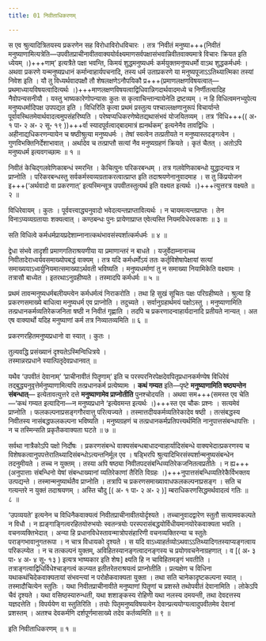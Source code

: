 ```yaml
---
title: 01 निवीताधिकरणम्

---
```


स एव श्रुत्यादित्रितयस्य प्रकरणेन सह विरोधाविरोधविचारः । तत्र ‘निवीतं मनुष्या+++(निवीतं मनुष्याणामित्यत्रेति—उपवीतप्राचीनावीतवाक्ययोर्वक्ष्यमाणसर्वपक्षासंभवान्निवीतवाक्यमात्रे विचारः क्रियत इति ध्येयम् ।)+++णाम्’ इत्यत्रैते पक्षा भवन्ति, किमयं शुद्धमनुष्यधर्मः कर्मयुक्तमनुष्यधर्मो वाऽथ शुद्धकर्मधर्मः । अथवा प्रकरणे यन्मनुष्यप्रधानं कर्मान्वाहार्यपचनादि, तस्य धर्म उताप्रकरणे या मनुष्यपूजाऽऽतिथ्यात्मिका तस्यां निवेश इति । यौ तु विध्यर्थवादपक्षौ तौ शेषलक्षणेऽनौपयिकौ प्र+++(प्रमाणलक्षणविषयत्वात्—प्रथमाध्यायविषयत्वादित्यर्थः ।)+++माणलक्षणविषयत्वाद्विधिवान्निगदार्थवादमध्ये च निर्णीतत्वादिह नैवोपन्यसनीयौ । यस्तु भाष्यकारेणोपन्यासः कुतः स कृत्वाचिन्तान्यायेनेति द्रष्टव्यम् । न हि विधित्वमनभ्युपेत्य मनुष्यधर्मादिपक्ष उपपद्यत इति । विधिरिति कृत्वा प्रथमं प्रस्तुत्य पश्चाल्लक्षणानुरूपं विचार्यान्ते पूर्वावस्थितमेवार्थवादत्वमुपसंहरिष्यति । परेष्वप्यधिकरणेष्वेतद्यथासंभवं योजयितव्यम् । तत्र ‘विधि+++(( अ॰ १ पा॰ २ अ॰ २ सू॰ १९ ))+++र्वा स्यादपूर्वत्वाद्बादमात्रं ह्यनर्थकम्’ इत्यनेनैव तावद्विधिः । अहीनाद्यधिकरणन्यायेन च षष्ठीश्रुत्या मनुष्यधर्मः । तेषां स्वत्वेन तत्प्रतीयते न मनुष्यास्तदङ्गत्वेन । गुणविभक्तिनिर्देशाभावात् । अर्थादेव च तत्प्राप्तौ सत्यां नैव मनुष्यग्रहणं क्रियते । कृतं चैतत् । अतोऽपि मनुष्यधर्म इत्यवगच्छामः ॥ १ ॥

निवीतं केचिद्गलवेणिकाबन्धं स्मरन्ति । केचित्पुनः परिकरबन्धम् । तत्र गलवेणिकाबन्धो युद्धादन्यत्र न प्राप्नोति । परिकरबन्धस्तु सर्वकर्मस्वव्यग्रताकरत्वात्प्राप्त इति तदाश्रयणेनानुवादमाह । स तु किंप्रयोजन इ+++(‘अर्थवादो वा प्रकरणात्’ इत्यस्मिन्सूत्र उपवीतस्तुत्यर्थ इति वक्ष्यत इत्यर्थः ।)+++त्युत्तरत्र वक्ष्यते ॥ २ ॥

विधिरेवायम् । कुतः । पूर्ववत्त्वाद्ध्यनुवादो भवेदत्यन्तप्राप्तावित्यर्थः । न चायमत्यन्तप्राप्तः । तेन विनाऽप्यव्यग्रतायाः शक्यत्वात् । कण्ठबन्धः पुनः प्रायेणाप्राप्त एवेत्यस्ति नियमविधेरवकाशः ॥ ३ ॥

सति विधित्वे कर्मधर्मप्रायप्रदेशाम्नानात्कथंभावसंस्पर्शात्कर्मधर्मः ॥ ४ ॥

द्वेधा संभवे तादृशी प्रमाणगतिराश्रयणीया या प्रमाणान्तरं न बाधते । यजुर्वेदाम्नानाच्च निवीतादेराध्वर्यवसमाख्योपबद्धं वाक्यम् । तत्र यदि कर्मधर्मोऽयं ततः कर्तृविशेषापेक्षायां सत्यां समाख्ययाऽध्वर्युनियमात्समाख्याऽर्थवती भविष्यति । मनुष्यधर्माणां तु न समाख्या नियामिकेति वक्ष्यामः । तत्रासौ बाध्येत । इतरथाऽनुग्रहीष्यते । तस्मादपि कर्मधर्मः ॥ ५ ॥

प्रथमं तावन्मनुष्यधर्मबलीयम्त्वेन कर्मधर्मत्वं निराकरोति । तथा हि सुखं सूचितः पक्षः परिग्रहीष्यते । श्रुत्या हि प्रकरणसमाख्ये बाधित्वा मनुष्यधर्म एव प्राप्नोति । तदुच्यते । सर्वानुग्रहार्थमयं पक्षोऽस्तु । मनुष्याणामिति तत्प्रधानकर्मव्यतिरेकजनिता षष्ठी न निवीतं गृह्णाति । तदपि च प्रकरणादन्वाहार्यदानादि प्रतीयते नान्यत् । अत एष वाक्यार्थो यदिह मनुष्याणां कर्म तत्र निव्यातव्यमिति ॥ ६ ॥

प्रकरणरहितमनुष्यप्रधानो वा स्यात् । कुतः ।

तुल्यवद्धि प्रसंख्यानं दृश्यतेऽस्मिन्विधित्रये ।  
तस्मान्नरप्रधाने स्यात्पितृदेवप्रधानवत् ॥  


यथैव ‘उपवीतं देवानाम्’ ‘प्राचीनावीतं पितॄणाम्’ इति च परस्परनिरपेक्षदेवपितृप्रधानकर्मण्येष विधिरेवं तद्बुद्ध्यनुवृत्तेर्मनुष्याणामित्यपि तत्प्रधानकर्म प्रत्येष्यामः । **कथं गम्यत** इति—पृष्टे **मनुष्याणामिति षष्ठ्यन्तेन संबन्धात्**— इत्येतावत्युत्तरे दत्ते **मनुष्याणामेव प्राप्नोतीति** पुनश्चोदयति । अथवा सम+++(समस्त एव चेति—‘कथं गम्यत इत्यादिना—न मनुष्यप्रधाने ‘इत्येवमन्त इत्यर्थः ।)+++स्त एव चौकः प्रश्नः । सत्यमेवं प्राप्नोति । फलकल्पनाप्रसङ्गगौरवात्तु परित्यज्यते । तस्मात्तदीयकर्मव्यतिरेकादेव षष्ठी । तत्संबद्धस्य निवीतस्य नासंबद्धफलकल्पना भविष्यति । मनुष्यग्रहणं च तत्प्रधानकर्मप्रतिपत्त्यर्थमिति नानुपात्तसंबन्धापत्तिः । न च तस्मिन्सति प्रकृतैकवाक्यता घटते ॥ ७ ॥

सर्वथा नात्रैकोऽपि पक्षो निर्दोषः । प्रकरणसंबन्धे वाक्यसंबन्धबाधादन्वाहार्यादिसंबन्धे वाक्यभेदात्प्रकरणस्य च विशेषकत्वानुपपत्तेरातिथ्यादिसंबन्धोऽत्यन्तनिर्मूल एव । षड्भिरपि श्रुत्यादिभिरसंस्पर्शान्मनुष्यसंबन्धेन तदनुमीयते । तच्च न युक्तम् । तस्या अपि षष्ठ्या निवीतपदसंबन्धिव्यतिरेकजनितत्वप्रतीतेः । न ह्य+++(अनुपात्ताः संबन्धिनो येषां संबन्धाख्यानां व्यतिरेकाणां तैरिति विग्रहः ।)+++नुपात्तसंबन्धिव्यतिरेकैर्विभक्तय उत्पद्यन्ते । तस्मान्मनुष्यार्थतैव प्राप्नोति । तत्रापि च प्रकरणसमाख्यावाधफलकल्पनाप्रसङ्ग । सति च गत्यन्तरे न युक्तं तदाश्रयणम् । अस्ति चौदु \[( अ॰ १ पा॰ २ अ॰ २ )\] म्बराधिकरणसिद्धमर्थवादत्वं गतिः ॥ ८ ॥

‘उपव्ययते’ इत्यनेन च विधिनैकवाक्यत्वं निवीतप्राचीनावीतयोर्दृश्यते । तच्चानुवादद्वारेण स्तुतौ सत्यामवकल्पते न विधौ । न ह्यङ्गाङ्गित्वरहितयोरुभयोः स्वतन्त्रयोः परस्परासंबद्धयोर्विधीयमानयोरेकवाक्यता भवति । वचनव्यक्तिभेदात् । अन्या हि प्रधानविधेस्तावन्मात्रोपसंहारिणी वचनव्यक्तिरन्या च स्तुतेः पराङ्गभावानुगतरूपा । न चात्र विधायको दृश्यते । स यदि वाऽध्याहर्तव्योऽथवाऽऽतिथ्यादिगतस्याप्यङ्गत्वाय परिकल्प्येत । न च तत्कल्पनं युक्तम्, अविहितस्यानङ्गत्वादनङ्गस्य च प्रयोगवचनेनाग्रहणात् । व \[( अ॰ ३ पा॰ ४ अ॰ ४ सू॰ १३ ) इत्यत्र भाष्यकार इति शेषः\] क्ष्यति हि न चाविहितमङ्गं भवतीति । तत्राङ्गत्वाद्विधिर्विधेश्चाङ्गत्वं कल्प्यत इतीतरेतराश्रयत्वं प्राप्नोतीति । प्रत्यक्षेण च विधिना यथाकथंचिदेकवाक्यतायां संभवन्त्यां न परोक्षैकवाक्यता युक्ता । तथा सति चानेकादृष्टकल्पना स्यात् । तस्मादौचित्येन स्तुतिः । यथा निवीतप्राचीनावीते मनुष्याणां पितॄणां च प्रशस्ते तथोपवीतं देवानामिति । लोकेऽपि चैवं दृश्यते । यथा वसिष्ठस्यारुन्धती, यथा शशाङ्कस्य रोहिणी यथा नलस्य दमयन्ती, तथा देवदत्तस्य यज्ञदत्तेति । विपर्ययेण वा स्तुतिरिति । तयोः पितृमनुष्यविषयत्वेन देवान्प्रत्ययोग्यत्वादुपवीतमेव देवानां प्रशस्तम् । अतश्च देवकर्मणि दर्शपूर्णमासाख्ये तदेव कर्तव्यमिति ॥ ९ ॥

इति निवीताधिकरणम् ॥ १ ॥
